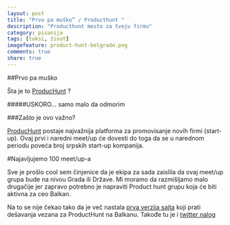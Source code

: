 ```yaml
---
layout: post
title: "Prvo pa muško” / Producthunt "
description: "Producthunt mesto za tvoju firmu"
category: pisanija  
tags: [taksi, život]
imagefeature: product-hunt-belgrade.png
comments: true
share: true
---
```


##Prvo pa muško 

Šta je to [ProducHunt](www.producthunt.com) ?

#####USKORO... samo malo da odmorim

###Zašto je ovo važno?

[ProducHunt](www.producthunt.com) postaje najvažnija platforma za promovisanje novih firmi (start-up).
Ovaj prvi i naredni meet/up će dovesti do toga da se u narednom periodu poveća broj srpskih start-up kompanija.

#Najavljujemo 100 meet/up-a

Sve je prošlo cool sem činjenice da je ekipa za sada zaislila da ovaj meet/up grupa bude na nivou Grada ili Države.
Mi moramo da razmišljamo malo drugačije jer zapravo potrebno je napraviti Product hunt grupu koja će biti aktivna za ceo Balkan. 

Na to se nije čekao tako da je več nastala [prva verzija sajta](http://producthuntthebalkans.github.io/) koji prati dešavanja vezana za ProductHunt na Balkanu. Takođe tu je i [twitter nalog](https://twitter.com/producthuntertb)

